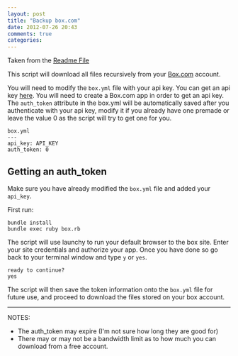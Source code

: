 ```yaml
---
layout: post
title: "Backup box.com"
date: 2012-07-26 20:43
comments: true
categories: 
---
```


Taken from the [Readme File](https://github.com/lagrz/BoxDownload)

This script will download all files recursively from your [Box.com](http://www.box.com) account.

You will need to modify the `box.yml` file with your api key. You can get an api key [here](https://www.box.com/developers/services/edit/). You will need to create a Box.com app in order to get an api key. The `auth_token` attribute in the box.yml will be automatically saved after you authenticate with your api key, modify it if you already have one premade or leave the value 0 as the script will try to get one for you.

    box.yml
    --- 
    api_key: API_KEY
    auth_token: 0

## Getting an auth_token ##

Make sure you have already modified the `box.yml` file and added your `api_key`. 

First run:

    bundle install
    bundle exec ruby box.rb

The script will use launchy to run your default browser to the box site. Enter your site credentials and authorize your app. Once you have done so go back to your terminal window and type `y` or `yes`.
   
    ready to continue?
    yes

The script will then save the token information onto the `box.yml` file for future use, and proceed to download the files stored on your box account.

---
NOTES: 

- The auth_token may expire (I'm not sure how long they are good for)
- There may or may not be a bandwidth limit as to how much you can download from a free account.